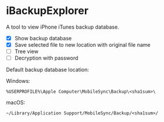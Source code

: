 iBackupExplorer
===============

A tool to view iPhone iTunes backup database.

 - [x] Show backup database
 - [x] Save selected file to new location with original file name
 - [ ] Tree view
 - [ ] Decryption with password

Default backup database location:

Windows:
```
%USERPROFILE%\Apple Computer\MobileSync\Backup\<sha1sum>\
```

macOS:
```
~/Library/Application Support/MobileSync/Backup/<sha1sum>/
```
